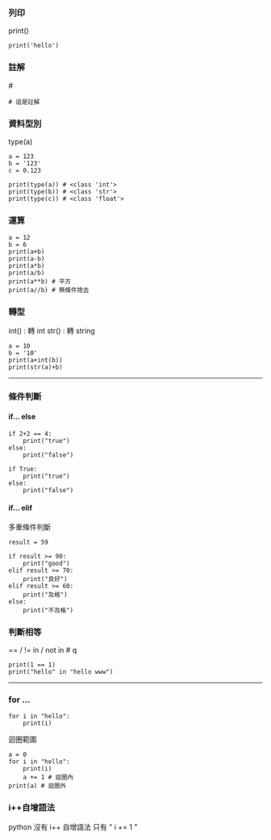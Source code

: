 
### 列印
print()
```
print('hello')
```

### 註解
\#
```
# 這是註解
```

### 資料型別
type(a)
```
a = 123
b = '123'
c = 0.123

print(type(a)) # <class 'int'>
print(type(b)) # <class 'str'>
print(type(c)) # <class 'float'>
```
### 運算
```
a = 12
b = 6
print(a+b)
print(a-b)
print(a*b)
print(a/b)
print(a**b) # 平方
print(a//b) # 無條件捨去
```
### 轉型
int() : 轉 int
str() : 轉 string
```
a = 10
b = '10'
print(a+int(b))
print(str(a)+b)
```

---

### 條件判斷

#### if... else
```
if 2+2 == 4:
    print("true")
else:
    print("false")
```

```
if True:
    print("true")
else:
    print("false")
```
#### if... elif
多重條件判斷

```
result = 59

if result >= 90:
    print("good")
elif result >= 70:
    print("良好")
elif result >= 60:
    print("及格")
else:
    print("不及格")
```

### 判斷相等

== / !=
in / not in # q

```
print(1 == 1)
print("hello" in "hello www")
```

---

### for ...

```
for i in "hello":
    print(i)

```
迴圈範圍
```
a = 0
for i in "hello":
    print(i)
    a += 1 # 迴圈內
print(a) # 迴圈外
```

### i++自增語法

python 沒有 i++ 自增語法
只有 " i += 1 "



